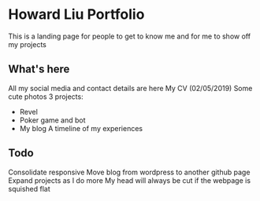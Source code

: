 # Howard Liu Portfolio
This is a landing page for people to get to know me and for me to show off my projects

## What's here
All my social media and contact details are here
My CV (02/05/2019)
Some cute photos
3 projects:
- Revel
- Poker game and bot
- My blog
A timeline of my experiences

## Todo
Consolidate responsive
Move blog from wordpress to another github page
Expand projects as I do more
My head will always be cut if the webpage is squished flat
